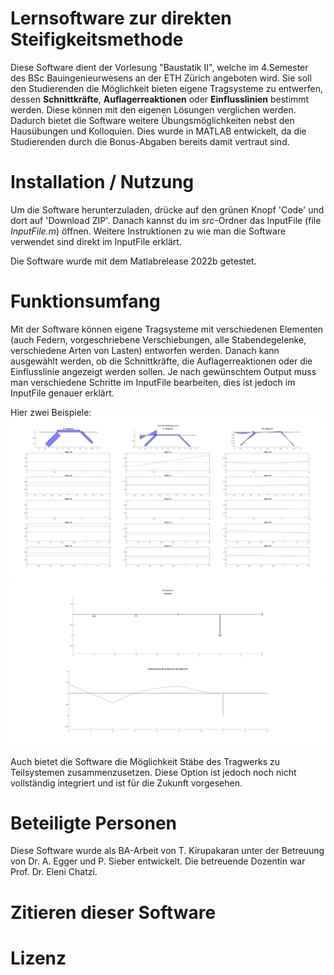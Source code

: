 # Lernsoftware zur direkten Steifigkeitsmethode

Diese Software dient der Vorlesung "Baustatik II", welche im 4.Semester des BSc Bauingenieurwesens an der ETH Zürich angeboten wird. Sie soll den Studierenden die Möglichkeit bieten eigene Tragsysteme zu entwerfen, dessen **Schnittkräfte**, **Auflagerreaktionen** oder **Einflusslinien** bestimmt werden. Diese können mit den eigenen Lösungen verglichen werden. Dadurch bietet die Software weitere Übungsmöglichkeiten nebst den Hausübungen und Kolloquien. 
Dies wurde in MATLAB entwickelt, da die Studierenden durch die Bonus-Abgaben bereits damit vertraut sind.
# Installation / Nutzung

Um die Software herunterzuladen, drücke auf den grünen Knopf 'Code' und dort auf 'Download ZIP'. Danach kannst du im _src_-Ordner das InputFile (file _InputFile.m_) öffnen. Weitere Instruktionen zu wie man die Software verwendet sind direkt im InputFile erklärt.

Die Software wurde mit dem Matlabrelease 2022b getestet.

# Funktionsumfang
Mit der Software können eigene Tragsysteme mit verschiedenen Elementen (auch Federn, vorgeschriebene Verschiebungen, alle Stabendegelenke, verschiedene Arten von Lasten) entworfen werden. Danach kann ausgewählt werden, ob die Schnittkräfte, die Auflagerreaktionen oder die Einflusslinie angezeigt werden sollen. Je nach gewünschtem Output muss man verschiedene Schritte im InputFile bearbeiten, dies ist jedoch im InputFile genauer erklärt.

Hier zwei Beispiele:
![](docs/figures/SKDiagramm_10.jpg)
![](docs/figures/EL_K7_2_Mc.jpg)

Auch bietet die Software die Möglichkeit Stäbe des Tragwerks zu Teilsystemen zusammenzusetzen. Diese Option ist jedoch noch nicht vollständig integriert und ist für die Zukunft vorgesehen.

# Beteiligte Personen
Diese Software wurde als BA-Arbeit von T. Kirupakaran unter der Betreuung von Dr. A. Egger und P. Sieber entwickelt. Die betreuende Dozentin war Prof. Dr. Eleni Chatzi.


# Zitieren dieser Software

# Lizenz

